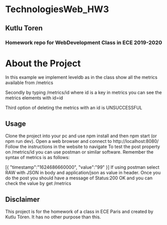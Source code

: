 # TechnologiesWeb_HW3
## Kutlu Toren
### Homework repo for WebDevelopment Class in ECE 2019-2020

# About the Project

In this example we implement leveldb as in the class show all the metrics available from /metrics 

Secondly by typing /metrics/id where id is a key in metrics you can see the metrics elements with id=id

Third option of deleting the metrics with an id is UNSUCCESSFUL


## Usage
Clone the project into your pc and use npm install and then npm start (or npm run dev). Open a web browser and connect to http://localhost:8080/ Follow the instructions in the website to navigate 
To test the post property on /metrics/id you can use postman or similar software. Remember the syntax of metrics is as follows:

[{ "timestamp":"1624686660000", "value":"99" }]  If using postman select RAW with JSON in body and application/json as value in header. Once you do the post you should have a message of Status:200 OK and you can check the value by get /metrics

## Disclaimer
This project is for the homework of a class in ECE Paris and created by Kutlu Tören. It has no other purpose than this.


